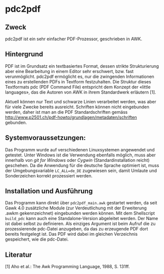 # pdc2pdf
## Zweck
pdc2pdf ist ein sehr einfacher PDF-Prozessor, geschrieben in AWK.

## Hintergrund
PDF ist im Grundsatz ein textbasiertes Format, dessen strikte Strukturierung aber eine Bearbeitung in einem Editor sehr erschwert, bzw. fast verunmöglicht. pdc2pdf ermöglicht es, nur die zwingenden Informationen eines zu erstellenden PDFs in Textform festzuhalten. Die Struktur dieses Textformats pdc (PDF Command File) entspricht dem Konzept der «little languages», das die Autoren von AWK in ihrem Standardwerk erläutern \[1\].

Aktuell können nur Text und schwarze Linien verarbeitet werden, was aber für viele Zwecke bereits ausreicht. Schriften können nicht eingebunden werden, daher ist man an die PDF Standardschriften gemäss http://www.p2501.ch/pdf-howto/grundlagen/metadaten/schriften gebunden.

## Systemvoraussetzungen:
Das Programm wurde auf verschiedenen Linuxsystemen angewendet und getestet. Unter Windows ist die Verwendung ebenfalls möglich, muss aber innerhalb von _git for Windows_ oder _Cygwin_ (Standardinstallation reicht) geschehen. Da die Anwendung für die deutsche Sprache optimiert ist, muss der Umgebungsvariable `LC_ALL=de_DE` zugewiesen sein, damit Umlaute und Sonderzeichen korrekt prozessiert werden.

## Installation und Ausführung
Das Programm kann direkt über `pdc2pdf_main.awk` gestartet werden, da seit Gawk 4.0 zusätzliche Module (zur Verdeutlichung mit der Erweiterung .awkm gekennzeichnet) eingebunden werden können. Mit dem Shellscript `build_pdc` kann auch eine Standalone-Version abgeleitet werden. Der Name ist dabei selbst zu definieren.
Als einziges Argument ist beim Aufruf die zu prozessierende pdc-Datei anzugeben, da das zu erzeugende PDF dort bereits festgelegt ist. Das PDF wird dabei im gleichen Verzeichnis gespeichert, wie die pdc-Datei.

## Literatur
\[1\] Aho et al.: The Awk Programming Language, 1988, S. 131ff.
